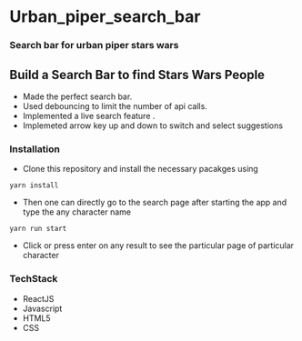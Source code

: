 # Urban_piper_search_bar
### Search bar for urban piper stars wars


## Build a Search Bar to find Stars Wars People 
* Made the perfect search bar.
* Used debouncing to limit the number  of api calls.
* Implemented a live search feature .
* Implemeted arrow key up and down to switch and select suggestions

### Installation

* Clone this repository and install the necessary pacakges using 

``` 
yarn install
```

* Then one can directly go to the search page after starting the app and type the any character name

```
yarn run start
```

* Click or press enter on any result to see the particular page of particular character


### TechStack

* ReactJS
* Javascript
* HTML5
* CSS 



